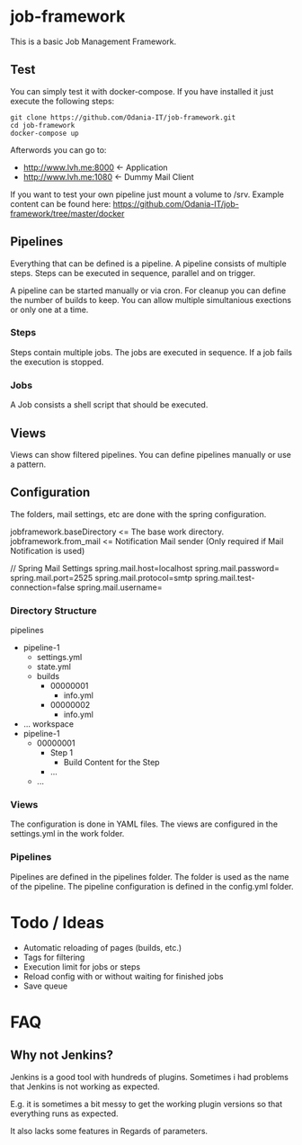 # job-framework

This is a basic Job Management Framework.

## Test

You can simply test it with docker-compose.
If you have installed it just execute the following steps:
 
 ```
 git clone https://github.com/Odania-IT/job-framework.git
 cd job-framework
 docker-compose up
 ```
 
 Afterwords you can go to:
 - http://www.lvh.me:8000 <- Application
 - http://www.lvh.me:1080 <- Dummy Mail Client
 
 If you want to test your own pipeline just mount a volume to /srv.
 Example content can be found here: 
 https://github.com/Odania-IT/job-framework/tree/master/docker

## Pipelines

Everything that can be defined is a pipeline. A pipeline consists of multiple steps.
Steps can be executed in sequence, parallel and on trigger.

A pipeline can be started manually or via cron. For cleanup you can define the number of builds to keep.
You can allow multiple simultanious exections or only one at a time.

### Steps

Steps contain multiple jobs. The jobs are executed in sequence. If a job fails the execution is stopped.

### Jobs

A Job consists a shell script that should be executed.

## Views

Views can show filtered pipelines. You can define pipelines manually or use a pattern.

## Configuration

The folders, mail settings, etc are done with the spring configuration. 

jobframework.baseDirectory <= The base work directory.
jobframework.from_mail <= Notification Mail sender (Only required if Mail Notification is used)

// Spring Mail Settings
spring.mail.host=localhost
spring.mail.password=
spring.mail.port=2525
spring.mail.protocol=smtp
spring.mail.test-connection=false
spring.mail.username=

### Directory Structure

pipelines
  - pipeline-1
    - settings.yml
    - state.yml
    - builds
      - 00000001
        - info.yml
      - 00000002
        - info.yml
  - ...
workspace
  - pipeline-1
    - 00000001
      - Step 1
        - Build Content for the Step
      - ...
    - ...

### Views

The configuration is done in YAML files. The views are configured in the settings.yml in the work folder.

### Pipelines

Pipelines are defined in the pipelines folder. The folder is used as the name of the pipeline.
The pipeline configuration is defined in the config.yml folder.

# Todo / Ideas

- Automatic reloading of pages (builds, etc.)
- Tags for filtering
- Execution limit for jobs or steps
- Reload config with or without waiting for finished jobs
- Save queue

# FAQ

## Why not Jenkins?

Jenkins is a good tool with hundreds of plugins. Sometimes i had problems that Jenkins is not working as expected.

E.g. it is sometimes a bit messy to get the working plugin versions so that everything runs as expected.

It also lacks some features in Regards of parameters.
